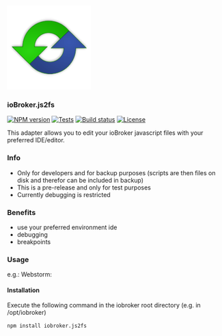 ![Logo](admin/js2fs.png)

### ioBroker.js2fs

[![NPM version](https://img.shields.io/npm/v/iobroker.js2fs.svg)](https://www.npmjs.com/package/iobroker.js2fs)
[![Tests](https://img.shields.io/travis/soef/iobroker.js2fs/master.svg)](https://travis-ci.org/soef/iobroker.js2fs)
[![Build status](https://ci.appveyor.com/api/projects/status/c92hrxu79mvs1qxo?svg=true)](https://ci.appveyor.com/project/soef/iobroker-js2fs)
[![License](https://img.shields.io/badge/license-MIT-blue.svg?style=flat)](https://github.com/soef/iobroker.js2fs/blob/master/LICENSE)

This adapter allows you to edit your ioBroker javascript files with your preferred IDE/editor.

### Info
- Only for developers and for backup purposes (scripts are then files on disk and therefor can be included in backup)
- This is a pre-release and only for test purposes
- Currently debugging is restricted

### Benefits
- use your preferred environment ide
- debugging
- breakpoints

### Usage
e.g.: Webstorm:


#### Installation
Execute the following command in the iobroker root directory (e.g. in /opt/iobroker)
```
npm install iobroker.js2fs
```
